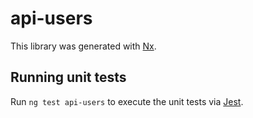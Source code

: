 # api-users

This library was generated with [Nx](https://nx.dev).

## Running unit tests

Run `ng test api-users` to execute the unit tests via [Jest](https://jestjs.io).

